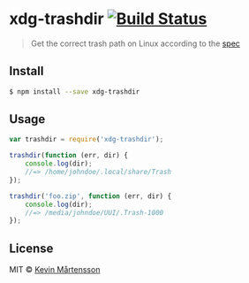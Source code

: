 # xdg-trashdir [![Build Status](http://img.shields.io/travis/kevva/xdg-trashdir.svg?style=flat)](https://travis-ci.org/kevva/xdg-trashdir)

> Get the correct trash path on Linux according to the [spec](http://www.ramendik.ru/docs/trashspec.html)

## Install

```sh
$ npm install --save xdg-trashdir
```

## Usage

```js
var trashdir = require('xdg-trashdir');

trashdir(function (err, dir) {
	console.log(dir);
	//=> /home/johndoe/.local/share/Trash
});

trashdir('foo.zip', function (err, dir) {
	console.log(dir);
	//=> /media/johndoe/UUI/.Trash-1000
});
```

## License

MIT © [Kevin Mårtensson](https://github.com/kevva)
